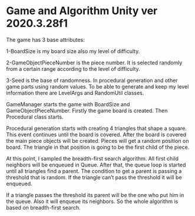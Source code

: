 # Game and Algorithm	Unity ver 2020.3.28f1

The game has 3 base attributes:

1-BoardSize is my board size also my level of difficulty.

2-GameObjectPieceNumber is the piece number. It is selected randomly from a certain range according to the level of difficulty.

3-Seed is the base of randomness. In procedural generation and other game parts using random values. To be able to generate and keep my level information there are LevelArgs and RandomUtil classes.

GameManager starts the game with BoardSize and GameObjectPieceNumber. Firstly the game board is created. Then Procedural class starts.

Procedural generation starts with creating 4 triangles that shape a square. This event continues until the board is covered. After the board is covered the main piece objects will be created. Pieces will get a random position on board. The triangle in that position is going to be the first child of the piece.

At this point, I sampled the breadth-first search algorithm. All first child neighbors will be enqueued in Queue. After that, the queue loop is started until all triangles find a parent. The condition to get a parent is passing a threshold that is random. If the triangle can’t pass the threshold it will be enqueued.

If a triangle passes the threshold its parent will be the one who put him in the queue. Also it will enqueue its neighbors. So the whole algorithm is based on breadth-first search. 
